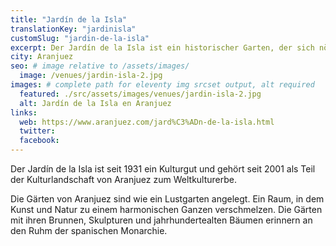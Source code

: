 ```yaml
---
title: "Jardín de la Isla"
translationKey: "jardinisla"
customSlug: "jardin-de-la-isla"
excerpt: Der Jardín de la Isla ist ein historischer Garten, der sich nördlich des Königspalastes von Aranjuez befindet. Es ist eines der Hauptwerke der spanischen Gartenkunst der Renaissance.
city: Aranjuez
seo: # image relative to /assets/images/
  image: /venues/jardin-isla-2.jpg
images: # complete path for eleventy img srcset output, alt required
  featured: ./src/assets/images/venues/jardin-isla-2.jpg
  alt: Jardín de la Isla en Aranjuez
links:
  web: https://www.aranjuez.com/jard%C3%ADn-de-la-isla.html
  twitter:
  facebook:
---
```


Der Jardín de la Isla ist seit 1931 ein Kulturgut und gehört seit 2001 als Teil der Kulturlandschaft von Aranjuez zum Weltkulturerbe.

Die Gärten von Aranjuez sind wie ein Lustgarten angelegt. Ein Raum, in dem Kunst und Natur zu einem harmonischen Ganzen verschmelzen. Die Gärten mit ihren Brunnen, Skulpturen und jahrhundertealten Bäumen erinnern an den Ruhm der spanischen Monarchie.
